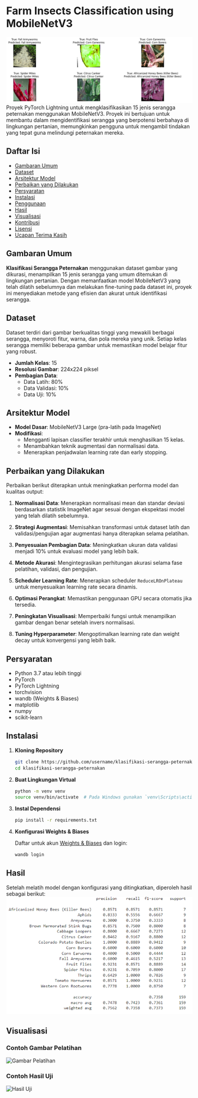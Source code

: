 # Farm Insects Classification using MobileNetV3

![Alt text](Images/Result.png)
Proyek PyTorch Lightning untuk mengklasifikasikan 15 jenis serangga peternakan menggunakan MobileNetV3. Proyek ini bertujuan untuk membantu dalam mengidentifikasi serangga yang berpotensi berbahaya di lingkungan pertanian, memungkinkan pengguna untuk mengambil tindakan yang tepat guna melindungi peternakan mereka.

## Daftar Isi

- [Gambaran Umum](#gambaran-umum)
- [Dataset](#dataset)
- [Arsitektur Model](#arsitektur-model)
- [Perbaikan yang Dilakukan](#perbaikan-yang-dilakukan)
- [Persyaratan](#persyaratan)
- [Instalasi](#instalasi)
- [Penggunaan](#penggunaan)
- [Hasil](#hasil)
- [Visualisasi](#visualisasi)
- [Kontribusi](#kontribusi)
- [Lisensi](#lisensi)
- [Ucapan Terima Kasih](#ucapan-terima-kasih)

## Gambaran Umum

**Klasifikasi Serangga Peternakan** menggunakan dataset gambar yang dikurasi, menampilkan 15 jenis serangga yang umum ditemukan di lingkungan pertanian. Dengan memanfaatkan model MobileNetV3 yang telah dilatih sebelumnya dan melakukan fine-tuning pada dataset ini, proyek ini menyediakan metode yang efisien dan akurat untuk identifikasi serangga.

## Dataset

Dataset terdiri dari gambar berkualitas tinggi yang mewakili berbagai serangga, menyoroti fitur, warna, dan pola mereka yang unik. Setiap kelas serangga memiliki beberapa gambar untuk memastikan model belajar fitur yang robust.

- **Jumlah Kelas**: 15
- **Resolusi Gambar**: 224x224 piksel
- **Pembagian Data**:
  - Data Latih: 80%
  - Data Validasi: 10%
  - Data Uji: 10%

## Arsitektur Model

- **Model Dasar**: MobileNetV3 Large (pra-latih pada ImageNet)
- **Modifikasi**:
  - Mengganti lapisan classifier terakhir untuk menghasilkan 15 kelas.
  - Menambahkan teknik augmentasi dan normalisasi data.
  - Menerapkan penjadwalan learning rate dan early stopping.

## Perbaikan yang Dilakukan

Perbaikan berikut diterapkan untuk meningkatkan performa model dan kualitas output:

1. **Normalisasi Data**: Menerapkan normalisasi mean dan standar deviasi berdasarkan statistik ImageNet agar sesuai dengan ekspektasi model yang telah dilatih sebelumnya.

2. **Strategi Augmentasi**: Memisahkan transformasi untuk dataset latih dan validasi/pengujian agar augmentasi hanya diterapkan selama pelatihan.

3. **Penyesuaian Pembagian Data**: Meningkatkan ukuran data validasi menjadi 10% untuk evaluasi model yang lebih baik.

4. **Metode Akurasi**: Mengintegrasikan perhitungan akurasi selama fase pelatihan, validasi, dan pengujian.

5. **Scheduler Learning Rate**: Menerapkan scheduler `ReduceLROnPlateau` untuk menyesuaikan learning rate secara dinamis.

6. **Optimasi Perangkat**: Memastikan penggunaan GPU secara otomatis jika tersedia.

7. **Peningkatan Visualisasi**: Memperbaiki fungsi untuk menampilkan gambar dengan benar setelah invers normalisasi.

8. **Tuning Hyperparameter**: Mengoptimalkan learning rate dan weight decay untuk konvergensi yang lebih baik.

## Persyaratan

- Python 3.7 atau lebih tinggi
- PyTorch
- PyTorch Lightning
- torchvision
- wandb (Weights & Biases)
- matplotlib
- numpy
- scikit-learn

## Instalasi

1. **Kloning Repository**

   ```bash
   git clone https://github.com/username/klasifikasi-serangga-peternakan.git
   cd klasifikasi-serangga-peternakan
   ```

2. **Buat Lingkungan Virtual**

   ```bash
   python -m venv venv
   source venv/bin/activate  # Pada Windows gunakan `venv\Scripts\activate`
   ```

3. **Instal Dependensi**

   ```bash
   pip install -r requirements.txt
   ```

4. **Konfigurasi Weights & Biases**

   Daftar untuk akun [Weights & Biases](https://wandb.ai/) dan login:

   ```bash
   wandb login
   ```


## Hasil

Setelah melatih model dengan konfigurasi yang ditingkatkan, diperoleh hasil sebagai berikut:
![Alt text](Images/Matrix.png)

## Visualisasi

### Contoh Gambar Pelatihan

![Gambar Pelatihan](images/training_samples.png)

### Contoh Hasil Uji

![Hasil Uji](images/test_results.png)
